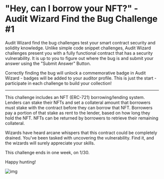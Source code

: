 # "Hey, can I borrow your NFT?" - Audit Wizard Find the Bug Challenge #1

Audit Wizard find the bug challenges test your smart contract security and solidity knowledge. Unlike simple code snippet challenges, Audit Wizard challenges present you with a fully functional contract that has a security vulnerability. It is up to you to figure out where the bug is and submit your answer using the "Submit Answer" Button.

Correctly finding the bug will unlock a commemorative badge in Audit Wizard - badges will be added to your auditor profile. This is just the start - participate in each challenge to build your collection!

---

This challenge includes an NFT (ERC-721) borrowing/lending system. Lenders can stake their NFTs and set a collateral amount that borrowers must stake with the contract before they can borrow that NFT. Borrowers pay a portion of that stake as rent to the lender, based on how long they hold the NFT. NFTs can be returned by borrowers to retrieve their remaining collateral.

Wizards have heard arcane whispers that this contract could be completely drained. You've been tasked with uncovering the vulnerability. Find it, and the wizards will surely appreciate your skills.

This challenge ends in one week, on 1/30.

Happy hunting!

![img](https://i.ibb.co/34S4GzX/NFT-borrow.png)
